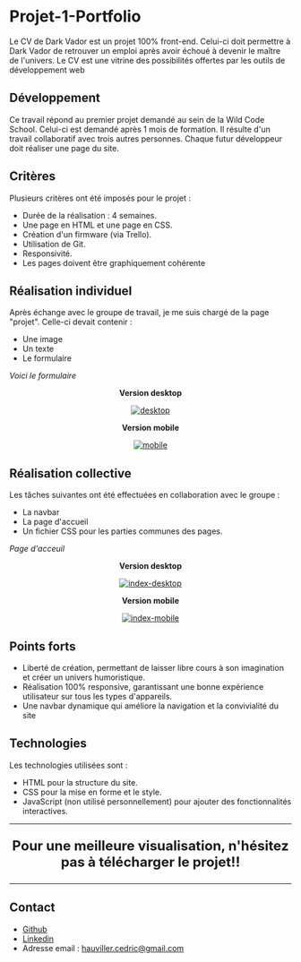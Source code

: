 # Projet-1-Portfolio

Le CV de Dark Vador est un projet 100% front-end. Celui-ci doit permettre à Dark Vador de retrouver un emploi après avoir échoué à devenir le maître de l'univers. Le CV est une vitrine des possibilités offertes par les outils de développement web

## **Développement**

Ce travail répond au premier projet demandé au sein de la Wild Code School. Celui-ci est demandé après 1 mois de formation. Il résulte d'un travail collaboratif avec trois autres personnes. Chaque futur développeur doit réaliser une page du site.

## **Critères**

Plusieurs critères ont été imposés pour le projet :

* Durée de la réalisation : 4 semaines.
* Une page en HTML et une page en CSS.
* Création d'un firmware (via Trello).
* Utilisation de Git.
* Responsivité.
* Les pages doivent être graphiquement cohérente

## **Réalisation individuel**

Après échange avec le groupe de travail, je me suis chargé de la page "projet". Celle-ci devait contenir :

* Une image
* Un texte
* Le formulaire

*Voici le formulaire*

<p align="center"><b>Version desktop</b></p>


<p align="center">
  <a href="https://ibb.co/3mwwpSK"><img src="https://i.ibb.co/tpSSqYR/desktop.jpg" alt="desktop" border="0"></a>
</p>





<p align="center"><b>Version mobile</b></p>

<p align="center">
  <a href="https://ibb.co/KX37WhJ"><img src="https://i.ibb.co/56fvL4P/mobile.jpg" alt="mobile" border="0"></a>
</p>

## **Réalisation collective**

Les tâches suivantes ont été effectuées en collaboration avec le groupe :

* La navbar
* La page d'accueil
* Un fichier CSS pour les parties communes des pages.

*Page d'acceuil*

<p align="center"><b>Version desktop</b></p>

<p align="center">
  <a href="https://ibb.co/5shB9HL"><img src="https://i.ibb.co/tYp8hrD/index-desktop.jpg" alt="index-desktop" border="0"></a>
</p>

<p align="center"><b>Version mobile</b></p>

<p align="center">
  <a href="https://ibb.co/7rFFfgk"><img src="https://i.ibb.co/xzQQkmF/index-mobile.jpg" alt="index-mobile" border="0"></a><br /><a>
</p>

## **Points forts**
* Liberté de création, permettant de laisser libre cours à son imagination et créer un univers humoristique.
* Réalisation 100% responsive, garantissant une bonne expérience utilisateur sur tous les types d'appareils.
* Une navbar dynamique qui améliore la navigation et la convivialité du site

## **Technologies**
Les technologies utilisées sont :

* HTML pour la structure du site.
* CSS pour la mise en forme et le style.
* JavaScript (non utilisé personnellement) pour ajouter des fonctionnalités interactives.

<hr>
<p align="center" style="font-size: 24px;">
  <strong>Pour une meilleure visualisation, n'hésitez pas à télécharger le projet!!</strong>
</p>

<hr>

## **Contact**
* [Github](https://github.com/HauvillerCedric)
* [Linkedin](https://www.linkedin.com/in/c%C3%A9dric-hauviller-970518272)
* Adresse email : hauviller.cedric@gmail.com











